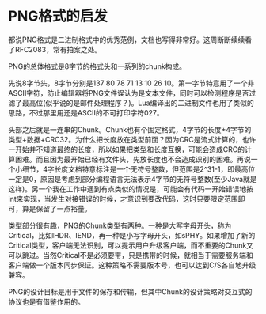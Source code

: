 # PNG格式的启发

都说PNG格式是二进制格式中的优秀范例，文档也写得非常好。这周断断续续看了RFC2083，常有拍案之处。

PNG的总体格式是8字节的格式头和一系列的chunk构成。

先说8字节头，8字节分别是137 80 78 71 13 10 26 10。第一字节特意用了一个非ASCII字符，防止编辑器将PNG文件误认为是文本文件，同时可以检测程序是否过滤了最高位(似乎说的是邮件处理程序？)。Lua编译出的二进制文件也用了类似的思路，不过那里用还是ASCII的不可打印字符027。

头部之后就是一连串的Chunk。Chunk也有个固定格式，4字节的长度+4字节的类型+数据+CRC32。为什么把长度放在类型前面？因为CRC是流式计算的，也许一开始并不知道最终的长度，所以如果把类型和长度互换，可能会造成CRC的计算困难。而且因为最开始已经有文件头，先放长度也不会造成识别的困难。再说一个小细节，4字长度文档特意标注是一个无符号整数，但范围是2^31-1，即最高位一定是0，原因是考虑到部分编程语言无法表示4字节的无符号整数(至少Java就是这样)。另一个我在工作中遇到有点类似的情况是，可能会有代码一开始错误地按int来实现，当发生对接错误的时候，才意识到要改代码，这时只要限定范围即可，算是保留了一点裕量。

类型部分很有趣，PNG的Chunk类型有两种。一种是大写字母开头，称为Critical，比如IHDR、IEND，再一种是小写字母开头，如sPHY。如果增加了新的Critical类型，客户端无法识别，可以提示用户升级客户端，而不重要的Chunk又可以跳过。当然Critical不是必须要带，只是携带的时候，就相当于需要服务端和客户端做一个版本同步保证。这种策略不需要版本号，也可以达到C/S各自地升级兼容。

PNG的设计目标是用于文件的保存和传输，但其中Chunk的设计策略对交互式的协议也是有借鉴作用的。